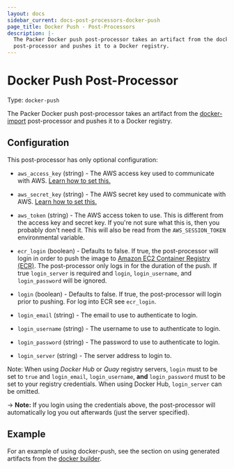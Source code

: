 ```yaml
---
layout: docs
sidebar_current: docs-post-processors-docker-push
page_title: Docker Push - Post-Processors
description: |-
  The Packer Docker push post-processor takes an artifact from the docker-import
  post-processor and pushes it to a Docker registry.
---
```


# Docker Push Post-Processor

Type: `docker-push`

The Packer Docker push post-processor takes an artifact from the
[docker-import](/docs/post-processors/docker-import.html) post-processor and
pushes it to a Docker registry.

## Configuration

This post-processor has only optional configuration:

- `aws_access_key` (string) - The AWS access key used to communicate with AWS.
    [Learn how to set this.](/docs/builders/amazon.html#specifying-amazon-credentials)

- `aws_secret_key` (string) - The AWS secret key used to communicate with AWS.
    [Learn how to set this.](/docs/builders/amazon.html#specifying-amazon-credentials)

- `aws_token` (string) - The AWS access token to use. This is different from the
    access key and secret key. If you're not sure what this is, then you
    probably don't need it. This will also be read from the `AWS_SESSION_TOKEN`
    environmental variable.

- `ecr_login` (boolean) - Defaults to false. If true, the post-processor
    will login in order to push the image to
    [Amazon EC2 Container Registry (ECR)](https://aws.amazon.com/ecr/).
    The post-processor only logs in for the duration of the push. If true
    `login_server` is required and `login`, `login_username`, and
    `login_password` will be ignored.

- `login` (boolean) - Defaults to false. If true, the post-processor will
    login prior to pushing. For log into ECR see `ecr_login`.

- `login_email` (string) - The email to use to authenticate to login.

- `login_username` (string) - The username to use to authenticate to login.

- `login_password` (string) - The password to use to authenticate to login.

- `login_server` (string) - The server address to login to.

Note: When using _Docker Hub_ or _Quay_ registry servers, `login` must to be
set to `true` and `login_email`, `login_username`, **and** `login_password`
must to be set to your registry credentials. When using Docker Hub,
`login_server` can be omitted.

-> **Note:** If you login using the credentials above, the post-processor
will automatically log you out afterwards (just the server specified).

## Example

For an example of using docker-push, see the section on using generated
artifacts from the [docker builder](/docs/builders/docker.html).
